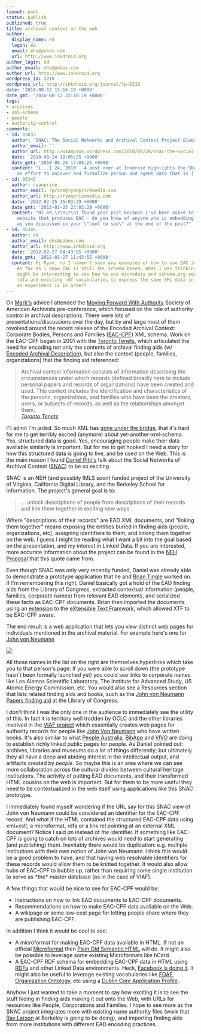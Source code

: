 ```yaml
---
layout: post
status: publish
published: true
title: archival context on the web
author:
  display_name: ed
  login: ed
  email: ehs@pobox.com
  url: http://www.inkdroid.org
author_login: ed
author_email: ehs@pobox.com
author_url: http://www.inkdroid.org
wordpress_id: 2210
wordpress_url: http://inkdroid.org/journal/?p=2210
date: '2010-08-12 15:16:19 +0000'
date_gmt: '2010-08-12 22:16:19 +0000'
tags:
- archives
- xml-schema
- people
- authority-control
comments:
- id: 83033
  author: 'SNAC: The Social Networks and Archival Context Project &laquo; Walker Sampson'
  author_email: ''
  author_url: http://wsampson.wordpress.com/2010/08/24/snac-the-social-networks-and-archival-context-project/
  date: '2010-08-24 10:05:25 +0000'
  date_gmt: '2010-08-24 17:05:25 +0000'
  content: "[...] 24, 2010   A post over at Inkdroid highlights the SNAC project,
    an effort to uncover and formalize person and agent data that is [...]"
- id: 85345
  author: ryanprice
  author_email: rprice@ryanpricemedia.com
  author_url: http://ryanpricemedia.com
  date: '2012-02-25 16:03:29 +0000'
  date_gmt: '2012-02-25 23:03:29 +0000'
  content: "Hi ed,\r\n\r\nI found your post because I've been asked to create an obituary
    website that produces EAC - do you know of anyone who is embedding EAC in HTML
    as you discussed in your \"cool to see\" at the end of the post?"
- id: 85346
  author: ed
  author_email: ehs@pobox.com
  author_url: http://www.inkdroid.org
  date: '2012-02-27 04:43:55 +0000'
  date_gmt: '2012-02-27 11:43:55 +0000'
  content: Hi Ryan, no I haven't seen any examples of how to use EAC in HTML...yet.
    As far as I know EAC is still XML schema based. What I was thinking is that it
    might be interesting to see how to use microdata and schema.org vocabularies or
    rdfa and existing rdf vocabularies to express the same XML data in HTML. Perhaps
    an experiment is in order?
---
```


<p>On <a href="http://matienzo.org/">Mark's</a> advice I attended the <a href="http://gslis.simmons.edu/blogs/jobs/2010/06/01/eac-cpf-moving-forward-with-authority-nara/">Moving Forward With Authority</a> Society of American Archivists pre-conference, which focused on the role of authority control in archival descriptions. There were lots of presentations/discussions over the day, but by and large most of them revolved around the recent release of the Encoded Archival Context: Corporate Bodies, Persons and Families (<a href="http://eac.staatsbibliothek-berlin.de/">EAC-CPF</a>) XML schema. Work on the EAC-CPF began in 2001 with the <a href="http://www.library.yale.edu/eac/torontotenets.htm">Toronto Tenets</a>, which articulated the need for encoding not only the contents of archival finding aids (w/ <a href="http://www.loc.gov/ead/">Encoded Archival Description</a>), but also the context (people, families, organizations) that the finding aid referenced:</p>
<blockquote><p>
Archival context information consists of information describing the circumstances under which records (defined broadly here to include personal papers and records of organizations) have been created and used.  This context includes the identification and characteristics of the persons, organizations, and families who have been the creators, users, or subjects of records, as well as the relationships amongst them.<br />
<em><a href="http://www.library.yale.edu/eac/torontotenets.htm">Toronto Tenets</a></em>
</p></blockquote>
<p>I'll admit I'm jaded. So much XML has <a href="http://www.dlib.indiana.edu/~jenlrile/metadatamap/">gone under the bridge</a>, that it's hard for me to get terribly excited (anymore) about yet-another-xml-schema. Yes, structured data is good. Yes, encouraging people make their data available similarly is important. But for me to get hooked I need a story for how this structured data is going to live, and be used on the Web. This is the main reason I found <a href="http://www.iath.virginia.edu/~dvp4c/">Daniel Pitti's</a> talk about the Social Networks of Archival Context (<a href="http://socialarchive.iath.virginia.edu/">SNAC</a>) to be so exciting.</p>
<p>SNAC is an NEH (and possibly IMLS soon) funded project of the University of Virginia, California Digital Library, and the Berkeley School for Information. The project's general goal is to:</p>
<blockquote><p>
... unlock descriptions of people from descriptions of their records and link them together in exciting new ways.
</p></blockquote>
<p>Where "descriptions of their records" are EAD XML documents, and "linking them together" means exposing the entities buried in finding aids (people, organizations, etc), assigning identifiers to them, and linking them together on the web. I guess I might be reading what I want a bit into the goal based on the presentation, and my interest in Linked Data. If you are interested, more accurate information about the project can be found in the <a href="http://socialarchive.iath.virginia.edu/proposal.html">NEH Proposal</a> that this quote came from. </p>
<p>Even though SNAC was only very recently funded, Daniel was already able to demonstrate a prototype application that he and <a href="http://www.cdlib.org/contact/staff_directory/btingle.html">Brian Tingle</a> worked on. If I'm remembering this right, Daniel basically got a hold of the EAD finding aids from the Library of Congress, extracted contextual information (people, families, corporate names) from relevant EAD elements, and serialized these facts as EAC-CPF documents. Brian then imported the documents using an <a href="http://bitbucket.org/btingle/cpf2html/wiki/Home">extension</a> to the <a href="http://sourceforge.net/apps/trac/xtf">eXtensible Text Framwork</a>, which allowed XTF to be EAC-CPF aware.</p>
<p>The end result is a web application that lets you view distinct web pages for individuals mentioned in the archival material.  For example here's one for <a href="http://en.wikipedia.org/wiki/John_von_Neumann">John von Neumann</a></p>
<p><a href="http://inkdroid.org/images/neumann-snac.png"><img src="http://inkdroid.org/images/neumann-snac.png" style="border: none;" /></a></p>
<p>All those names in the list on the right are themselves hyperlinks which take you to that person's page. If you were able to scroll down (the prototype hasn't been formally launched yet) you could see links to corporate names like Los Alamos Scientific Laboratory, The Institute for Advanced Study, US Atomic Energy Commission, etc. You would also see a Resources section that lists related finding aids and books, such as the <a href="http://lcweb2.loc.gov/cgi-bin/faidfrquery/r?faid/faidfr:@field(SOURCE+@band(von+neumann+john))">John von Neumann Papers finding aid</a> at the Library of Congress.</p>
<p>I don't think I was the only one in the audience to immediately see the utility of this. In fact it is territory well trodden by OCLC and the other libraries involved in the <a href="http://viaf.org">VIAF project</a> which essentially creates web pages for authority records for people like <a href="http://viaf.org/viaf/99899730/">John Von Neumann</a> who have written books. It's also similar to what <a href="http://trove.nla.gov.au/people">People Australia</a>, <a href="http://bibapp.org/">BibApp</a> and <a href="http://vivoweb.org/">VIVO</a> are doing to establish richly linked public pages for people. As Daniel pointed out: archives, libraries and museums do a lot of things differently; but ultimately they all have a deep and abiding interest in the intellectual output, and artifacts created by <em>people</em>. So maybe this is an area where we can see more collaboration across the cultural divides between cultural heritage institutions. The activity of putting EAD documents, and their transformed HTML cousins on the web is important. But for them to be more useful they need to be contextualized in the web itself using applications like this SNAC prototype.</p>
<p>I immediately found myself wondering if the URL say for this SNAC view of John von Neumann could be considered an identifier for the EAC-CPF record. And what if the HTML contained the structured EAC-CPF data using xml+xslt, a microformat, rdfa or a link rel pointing at an external XML document? Notice I said <em>an</em> instead of <em>the</em> identifier. If something like EAC-CPF is going to catch on lots of archives would need to start generating (and publishing) them. Inevitably there would be duplication: e.g. multiple institutions with their own notion of John von Neumann. I think this would be a good problem to have, and that having web resolvable identifiers for these records would allow them to be knitted together. It would also allow hubs of EAC-CPF to bubble up, rather than requiring some single institution to serve as *the* master database (as in the case of VIAF).</p>
<p>A few things that would be nice to see for EAC-CPF would be:</p>
<ul>
<li>Instructions on how to link EAD documents to EAC-CPF documents.</li>
<li>Recommendations on how to make EAC-CPF data available on the Web.</li>
<li>A wikipage or some low-cost page for letting people share where they are publishing EAC-CPF.</li>
</ul>
<p>In addition I think it would be cool to see:</p>
<ul>
<li>A microformat for making EAC-CPF data available in HTML. If not an official <a href="http://microformats.org">Microformat</a> then <a href="http://microformats.org/wiki/posh">Plain Old Semantic HTML</a> will do. It might also be possible to leverage some existing Microformats like hCard.</li>
<li>A EAC-CPF RDF schema for embedding EAC-CPF data in HTML using <a href="http://www.w3.org/TR/xhtml-rdfa-primer/">RDFa</a> and other Linked Data environments. Heck, <a href="http://developers.facebook.com/docs/opengraph">Facebook is doing it</a>. It might also be useful to leverage existing vocabularies like <a href=''http://xmlns.com/foaf/spec/">FOAF</a>, <a href="http://www.epimorphics.com/public/vocabulary/org.html">Organization Ontology</a>, etc using a <a href="http://dublincore.org/usage/documents/profile-guidelines/">Dublin Core Application Profile</a>.</li>
</ul>
<p>Anyhow I just wanted to take a moment to say how exciting it is to see the stuff hiding in finding aids making it out onto the Web, with URLs for resources like People, Corporations and Families. I hope to see more as the SNAC project integrates more with existing name authority files (work that <a href="http://people.ischool.berkeley.edu/~ray/">Ray Larson</a> at Berkeley is going to be doing), and importing finding aids from more institutions with different EAD encoding practices.</p>
